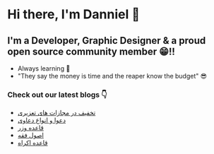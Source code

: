 # Hi there, I'm Danniel 👋 

## I'm a Developer, Graphic Designer & a proud open source community member 😁!!

- Always learning 🧐
- "They say the money is time and the reaper know the budget" 😎

### Check out our latest blogs 👇

<!-- BLOG-POST-LIST:START -->
- [تخفیف در مجازات های تعزیری](https://hesabraslaw.com/blog/%D8%AA%D8%AE%D9%81%DB%8C%D9%81-%D8%AF%D8%B1-%D9%85%D8%AC%D8%A7%D8%B2%D8%A7%D8%AA-%D9%87%D8%A7%DB%8C-%D8%AA%D8%B9%D8%B2%DB%8C%D8%B1%DB%8C/)
- [دعوا و انواع دعاوی](https://hesabraslaw.com/blog/%D8%AF%D8%B9%D9%88%D8%A7-%D9%88-%D8%A7%D9%86%D9%88%D8%A7%D8%B9-%D8%AF%D8%B9%D8%A7%D9%88%DB%8C/)
- [قاعده وزر](https://hesabraslaw.com/blog/%D9%82%D8%A7%D8%B9%D8%AF%D9%87-%D9%88%D8%B2%D8%B1/)
- [اصول فقه](https://hesabraslaw.com/blog/%D8%A7%D8%B5%D9%88%D9%84_%D9%81%D9%82%D9%87/)
- [قاعده اکراه](https://hesabraslaw.com/blog/%D9%82%D8%A7%D8%B9%D8%AF%D9%87-%D8%A7%DA%A9%D8%B1%D8%A7%D9%87/)
<!-- BLOG-POST-LIST:END -->
